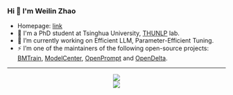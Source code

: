 ### Hi 👋 I'm Weilin Zhao

- Homepage: [link](https://brawny-college-5b2.notion.site/Weilin-Zhao-11d20b7deb8280388213d5f5ed072992?pvs=4)
- 🌱 I'm a PhD student at Tsinghua University, [THUNLP](https://nlp.csai.tsinghua.edu.cn/) lab.
- 🔭 I’m currently working on Efficient LLM, Parameter-Efficient Tuning.
- ⚡ I’m one of the maintainers of the following open-source projects: [BMTrain](https://github.com/OpenBMB/BMTrain), [ModelCenter](https://github.com/OpenBMB/ModelCenter), [OpenPrompt](https://github.com/thunlp/OpenPrompt) and [OpenDelta](https://github.com/thunlp/OpenDelta).
<!--
- 👯 I’m looking to collaborate on ...
- 🤔 I’m looking for help with ...
- 💬 Ask me about ...
- 😄 Pronouns: ...
- ⚡ Fun fact: ...
-->

---

<p align="center">
  <a href="https://github.com/Achazwl" class="rich-diff-level-one">
    <img src="https://github-readme-stats.vercel.app/api?username=Achazwl" ></br>
    <img src="https://github-readme-stats.vercel.app/api/top-langs/?username=Achazwl" ></br>
  </a>
</p>
